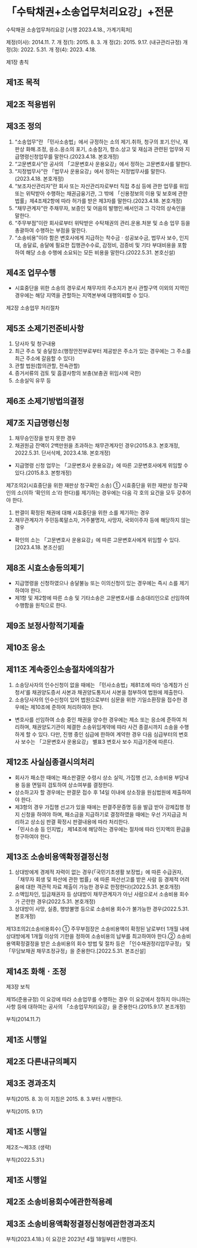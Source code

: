 # 「수탁채권+소송업무처리요강」+전문

수탁채권 소송업무처리요강
[시행 2023.4.18., 가계기획처]

제정(이사): 2014.11. 7.
개   정(1): 2015. 8. 3.
개   정(2): 2015. 9.17.
(내규관리규정)
개   정(3): 2022. 5.31.
개   정(4): 2023. 4.18.

제1장  총칙

## 제1조 목적

## 제2조 적용범위

## 제3조 정의
  1. “소송업무”란 「민사소송법」에서 규정하는 소의 제기&#8228;취하, 청구의 포기&#8228;인낙, 재판상 화해&#8228;조정, 응소&#8228;응소의 포기, 소송참가, 항소&#8228;상고 및 재심과 관련된 업무와 지급명령신청업무를 말한다.(2023.4.18. 본호개정)
  2. “고문변호사”란 공사의 「고문변호사 운용요강」에서 정하는 고문변호사를 말한다.
  3. “지정법무사”란 「법무사 운용요강」에서 정하는 지정법무사를 말한다.(2023.4.18. 본호개정)
  4. “보조자산관리자”란 회사 또는 자산관리자로부터 직접 추심 등에 관한 업무를 위임 또는 위탁받아 수행하는 채권금융기관, 그 밖에 「신용정보의 이용 및 보호에 관한 법률」제4조제2항에 따라 허가를 받은 제3자를 말한다.(2023.4.18. 본호개정)
  5. “채무관계자”란 주채무자, 보증인 및 어음의 발행인&#8228;배서인과 그 각각의 상속인을 말한다.
  6. “주무부점”이란 회사로부터 위탁받은 수탁채권의 관리&#8228;운용&#8228;처분 및 소송 업무 등을 총괄하여 수행하는 부점을 말한다.
  7. “소송비용”이라 함은 변호사에게 지급하는 착수금ㆍ성공보수금, 법무사 보수, 인지대, 송달료, 송달에 필요한 집행관수수료, 감정비, 검증비 및 기타 부대비용을 포함하여 해당 소송 수행에 소요되는 모든 비용을 말한다.(2022.5.31. 본호신설)

## 제4조 업무수행
- 시효중단을 위한 소송의 경우로서 채무자의 주소지가 본사 관할구역 이외의 지역인 경우에는 해당 지역을 관할하는 지역본부에 대행의뢰할 수 있다.

제2장  소송업무 처리절차

## 제5조 소제기전준비사항
  1. 당사자 및 청구내용
  2. 최근 주소 및 송달장소(행정안전부로부터 제공받은 주소가 있는 경우에는 그 주소를 최근 주소에 갈음할 수 있다)
  3. 관할 법원(합의관할, 전속관할)
  4. 증거서류의 검토 및 흠결사항의 보충(보충권 위임시에 국한)
  5. 소송실익 유무 등
## 제6조 소제기방법의결정

## 제7조 지급명령신청
  1. 채무승인장을 받지 못한 경우
  2. 채권원금 잔액이 2백만원을 초과하는 채무관계자인 경우(2015.8.3. 본호개정, 2022.5.31. 단서삭제, 2023.4.18. 본호개정)
- 지급명령 신청 업무는 「고문변호사 운용요강」에 따른 고문변호사에게 위임할 수 있다.(2015.8.3. 본항개정)

제7조의2(시효중단을 위한 재판상 청구확인 소송) ① 시효중단을 위한 재판상 청구확인의 소(이하 ‘확인의 소’라 한다)를 제기하는 경우에는 다음 각 호의 요건을 모두 갖추어야 한다.
   1. 판결이 확정된 채권에 대해 시효중단을 위한 소를 제기하는 경우
   2. 채무관계자가 주민등록말소자, 거주불명자, 사망자, 국외이주자 등에 해당하지 않는 경우
- 확인의 소는 「고문변호사 운용요강」에 따른 고문변호사에게 위임할 수 있다.
  [2023.4.18. 본조신설]

## 제8조 시효소송등의제기
- 지급명령을 신청하였으나 송달불능 또는 이의신청이 있는 경우에는 즉시 소를 제기하여야 한다.
- 제1항 및 제2항에 따른 소송 및 기타소송은 고문변호사를 소송대리인으로 선임하여 수행함을 원칙으로 한다.

## 제9조 보정사항적기제출

## 제10조 응소

## 제11조 계속중인소송절차에의참가
  1. 소송당사자의 인수신청이 없을 때에는 「민사소송법」제81조에 따라 ‘승계참가 신청서’를 채권양도증서 사본과 채권양도통지서 사본을 첨부하여 법원에 제출한다.
  2. 소송당사자의 인수신청이 있어 법원으로부터 심문을 위한 기일소환장을 접수한 경우에는 제10조에 준하여 처리하여야 한다.
- 변호사를 선임하여 소송 중인 채권을 양수한 경우에는 제소 또는 응소에 준하여 처리하며, 채권양도기관이 체결한 소송위임계약에 따라 사건 종결시까지 소송을 수행하게 할 수 있다. 다만, 진행 중인 심급에 한하여 계약한 경우 다음 심급부터의 변호사 보수는 「고문변호사 운용요강」 별표3 변호사 보수 지급기준에 따른다.

## 제12조 사실심종결시의처리
- 회사가 패소한 때에는 패소판결문 수령시 상소 실익, 가집행 선고, 소송비용 부담내용 등을 면밀히 검토하여 상소여부를 결정한다.
- 상소하고자 할 경우에는 판결문 접수 후 14일 이내에 상소장을 원심법원에 제출하여야 한다.
- 제3항의 경우 가집행 선고가 있을 때에는 판결주문증명 등을 발급 받아 강제집행 정지 신청을 하여야 하며, 패소금을 지급하기로 결정하였을 때에는 우선 가지급금 처리하고 상소심 판결 확정시 판결내용에 따라 처리한다.
- 「민사소송 등 인지법」 제14조에 해당하는 경우에는 절차에 따라 인지액의 환급을 청구하여야 한다.

## 제13조 소송비용액확정결정신청
  1. 상대방에게 경제적 자력이 없는 경우(「국민기초생활 보장법」에 따른 수급권자, 「채무자 회생 및 파산에 관한 법률」에 따른 파산선고를 받은 사람 등 경제적 어려움에 대한 객관적 자료 제출이 가능한 경우로 한정한다)(2022.5.31. 본호개정)
  2. 소액임차인, 임금채권자 등 상대방이 채무관계자가 아닌 사람으로서 소송비용 회수가 곤란한 경우(2022.5.31. 본호개정)
  3. 상대방이 사망, 실종, 행방불명 등으로 소송비용 회수가 불가능한 경우(2022.5.31. 본호개정)

제13조의2(소송비용회수) ① 주무부점장은 소송비용액이 확정된 날로부터 1개월 내에 상대방에게 1개월 이상의 기한을 정하여 소송비용의 납부를 최고하여야 한다.② 소송비용액확정결정을 받은 소송비용의 회수 방법 및 절차 등은 「인수채권정리업무규정」 및 「무담보채권 채무조정규정」을 준용한다.[2022.5.31. 본조신설]

## 제14조 화해ㆍ조정

제3장  보칙

제15(준용규정)  이 요강에 따라 소송업무를 수행하는 경우 이 요강에서 정하지 아니하는 사항 등에 대하여는 공사의 「소송업무처리요강」을 준용한다.(2015.9.17. 본조개정)

부칙(2014.11.7)
## 제1조 시행일
## 제2조 다른내규의폐지
## 제3조 경과조치

부칙(2015. 8. 3)
이 지침은 2015. 8. 3.부터 시행한다.

부칙(2015. 9.17)
## 제1조 시행일
제2조～제3조 (생략)

부칙(2022.5.31.)
## 제1조 시행일
## 제2조 소송비용회수에관한적용례
## 제3조 소송비용액확정결정신청에관한경과조치

부칙(2023.4.18.)
이 요강은 2023년 4월 18일부터 시행한다.
